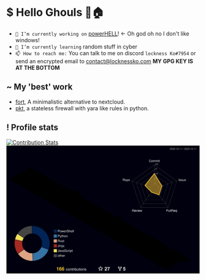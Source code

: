 # $ Hello Ghouls 👋🏠

<!--
**lockness-Ko/lockness-Ko** is a ✨ _special_ ✨ repository because its `README.md` (this file) appears on your GitHub profile.

Here are some ideas to get you started:

- 🔭 I’m currently working on ...
- 🌱 I’m currently learning ...
- 👯 I’m looking to collaborate on ...
- 🤔 I’m looking for help with ...
- 💬 Ask me about ...
- 📫 How to reach me: ...
- 😄 Pronouns: ...
- ⚡ Fun fact: ...
-->

- `🔭 I’m currently working on` [powerHELL](https://github.com/lockness-Ko/powerHELL)! <- Oh god oh no I don't like windows!
- `🌱 I’m currently learning` random stuff in cyber
- `📫 How to reach me:` You can talk to me on discord `lockness Ko#7954` or send an encrypted email to [contact@locknessko.com](mailto:contact@locknessko.com) **MY GPG KEY IS AT THE BOTTOM**

## ~ My 'best' work
 - [fort](https://github.com/lockness-Ko/fort), A minimalistic alternative to nextcloud.
 - [pkt](https://github.com/coraltk/pkt), a stateless firewall with yara like rules in python.

## ! Profile stats

[![Contribution Stats](https://github-contribution-stats.vercel.app/api/?username=lockness-Ko)](https://github.com/LordDashMe/github-contribution-stats/)
[![](https://raw.githubusercontent.com/lockness-Ko/lockness-Ko/main/profile-3d-contrib/profile-night-rainbow.svg)](https://github.com/yoshi389111/github-profile-3d-contrib)
